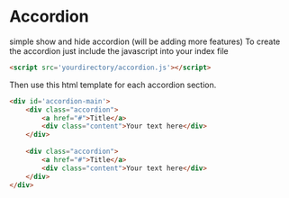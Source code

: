 # Accordion
simple show and hide accordion
(will be adding more features)
To create the accordion just include the javascript into your index file
```html
<script src='yourdirectory/accordion.js'></script>
```

Then use this html template for each accordion section.
```html
<div id='accordion-main'>
    <div class="accordion">
        <a href="#">Title</a>
        <div class="content">Your text here</div>
    </div>
    
    <div class="accordion">
        <a href="#">Title</a>
        <div class="content">Your text here</div>
    </div>
</div>
```
